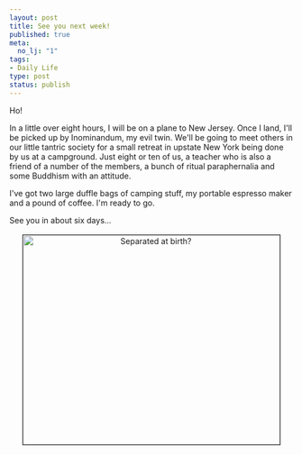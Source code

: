 ```yaml
--- 
layout: post
title: See you next week!
published: true
meta: 
  no_lj: "1"
tags: 
- Daily Life
type: post
status: publish
---
```

<p>Ho!</p><p>In a little over eight hours, I will be on a plane to New Jersey. Once I land, I&#39;ll be picked up by Inominandum, my evil twin. We&#39;ll be going to meet others in our little tantric society for a small retreat in upstate New York being done by us at a campground. Just eight or ten of us, a teacher who is also a friend of a number of the members, a bunch of ritual paraphernalia and some Buddhism with an attitude.</p><p>I&#39;ve got two large duffle bags of camping stuff, my portable espresso maker 
and a pound of coffee. I&#39;m ready to go.</p><p>See you in about six days...</p><p align="center"><img border="1" src="http://www.arcanology.com/images/twins5-smaller.jpg" width="456" height="372" alt="Separated at birth?" hspace="3" vspace="3"></p>
